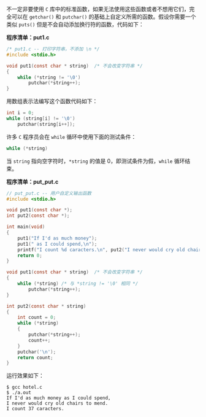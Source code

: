 不一定非要使用 `C` 库中的标准函数，如果无法使用这些函数或者不想用它们，完全可以在 `getchar()` 和 `putchar()` 的基础上自定义所需的函数。假设你需要一个类似 `puts()` 但是不会自动添加换行符的函数，代码如下：

**程序清单：put1.c**

```c
/* put1.c -- 打印字符串，不添加 \n */
#include <stdio.h>

void put1(const char * string)	/* 不会改变字符串 */
{
	while (*string != '\0')
		putchar(*string++);
}
```

用数组表示法编写这个函数代码如下：

```c
int i = 0;
while (string[i] != '\0')
    putchar(string[i++]);
```

许多 `C` 程序员会在 `while` 循环中使用下面的测试条件：

```c
while (*string)
```

当 `string` 指向空字符时，`*string` 的值是 0，即测试条件为假，`while` 循环结束。

**程序清单：put_put.c**

```c
// put_put.c -- 用户自定义输出函数
#include <stdio.h>

void put1(const char *);
int put2(const char *);

int main(void)
{
	put1("If I'd as much money");
	put1(" as I could spend,\n");
	printf("I count %d caracters.\n", put2("I never would cry old chairs to mend."));
	return 0;
}

void put1(const char * string)	/* 不会改变字符串 */
{
	while (*string)	/* 与 *string != '\0' 相同 */
		putchar(*string++);
}

int put2(const char * string)
{
	int count = 0;
	while (*string)
	{
		putchar(*string++);
		count++;
	}
	putchar('\n');
	return count;
}
```

运行效果如下：

```shell
$ gcc hotel.c 
$ ./a.out 
If I'd as much money as I could spend,
I never would cry old chairs to mend.
I count 37 caracters.
```

